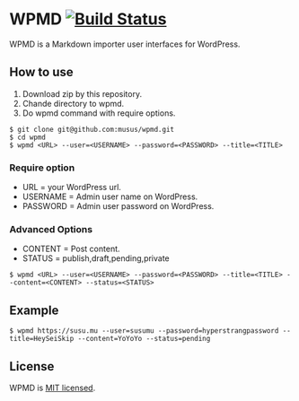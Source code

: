 # WPMD [![Build Status](https://travis-ci.org/musus/xmlrpc-node-wp.svg?branch=master)](https://travis-ci.org/musus/xmlrpc-node-wp)

WPMD is a Markdown importer user interfaces for WordPress.


## How to use
1. Download zip by this repository.
2. Chande directory to wpmd.
3. Do wpmd command with require options. 

```
$ git clone git@github.com:musus/wpmd.git
$ cd wpmd
$ wpmd <URL> --user=<USERNAME> --password=<PASSWORD> --title=<TITLE> 
```

### Require option
* URL = your WordPress url.
* USERNAME = Admin user name on WordPress.
* PASSWORD = Admin user password on WordPress.

### Advanced Options
* CONTENT = Post content.
* STATUS = publish,draft,pending,private

```
$ wpmd <URL> --user=<USERNAME> --password=<PASSWORD> --title=<TITLE> --content=<CONTENT> --status=<STATUS> 
```


## Example
```
$ wpmd https://susu.mu --user=susumu --password=hyperstrangpassword --title=HeySeiSkip --content=YoYoYo --status=pending 
```


## License
WPMD is [MIT licensed](https://github.com/musus/wpmd/blob/master/LICENSE).
